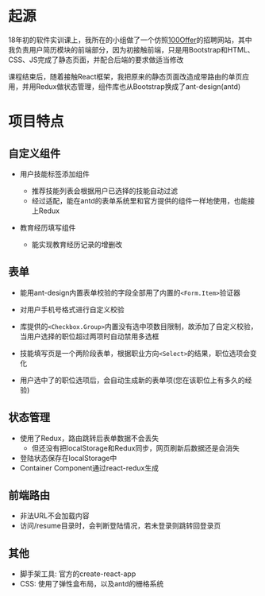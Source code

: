 # 起源
18年初的软件实训课上，我所在的小组做了一个仿照[100Offer](http://www.100offer.com/)的招聘网站，其中我负责用户简历模块的前端部分，因为初接触前端，只是用Bootstrap和HTML、CSS、JS完成了静态页面，并配合后端的要求做适当修改

课程结束后，随着接触React框架，我把原来的静态页面改造成带路由的单页应用，并用Redux做状态管理，组件库也从Bootstrap换成了ant-design(antd)

# 项目特点
## 自定义组件
* 用户技能标签添加组件
  * 推荐技能列表会根据用户已选择的技能自动过滤
  * 经过适配，能在antd的表单系统里和官方提供的组件一样地使用，也能接上Redux


* 教育经历填写组件
  * 能实现教育经历记录的增删改


## 表单
* 能用ant-design内置表单校验的字段全部用了内置的`<Form.Item>`验证器
* 对用户手机号格式进行自定义校验
* 库提供的`<Checkbox.Group>`内置没有选中项数目限制，故添加了自定义校验，当用户选择的职位超过两项时自动禁用多选框


* 技能填写页是一个两阶段表单，根据职业方向`<Select>`的结果，职位选项会变化
* 用户选中了的职位选项后，会自动生成新的表单项(您在该职位上有多久的经验)


## 状态管理
* 使用了Redux，路由跳转后表单数据不会丢失
  * 但还没有把localStorage和Redux同步，网页刷新后数据还是会消失
* 登陆状态保存在localStorage中
* Container Component通过react-redux生成

## 前端路由
* 非法URL不会加载内容
* 访问/resume目录时，会判断登陆情况，若未登录则跳转回登录页

## 其他
* 脚手架工具: 官方的create-react-app
* CSS: 使用了弹性盒布局，以及antd的栅格系统
